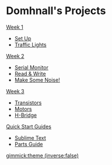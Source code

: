<head>
<script type="text/javascript" src="//ajax.googleapis.com/ajax/libs/jquery/1.9.1/jquery.min.js"></script>
<script type="text/javascript" src="//cdnjs.cloudflare.com/ajax/libs/gist-embed/2.1/gist-embed.min.js"></script>



</head>

# Domhnall's Projects

[Week 1]()

  * [Set Up](setup.md)
  * [Traffic Lights](lights.md)



[Week 2]()

  * [Serial Monitor](serial.md)
  * [Read & Write](readwrite.md)
  * [Make Some Noise!](sounds.md)


[Week 3]()

  * [Transistors](transistors.md)
  * [Motors](motors.md)
  * [H-Bridge](hbridge.md)

[Quick Start Guides]()

 * [Sublime Text](sublime.md)
 * [Parts Guide](parts.md)

[gimmick:theme (inverse:false)](flatly)


